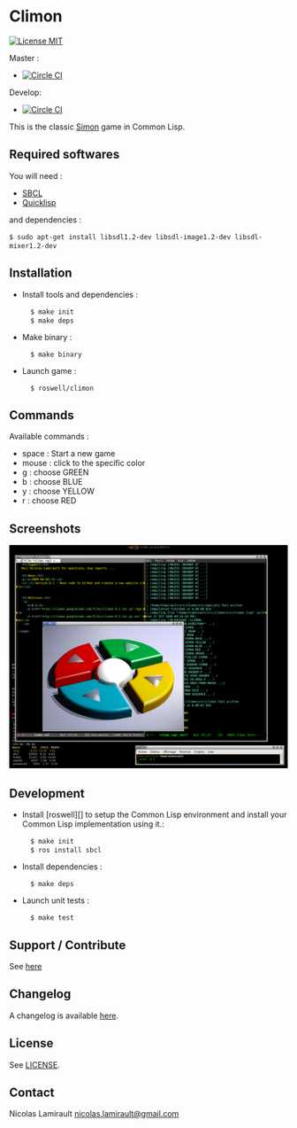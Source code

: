 Climon
======

[![License MIT][badge-license]][LICENSE]

Master :
* [![Circle CI](https://circleci.com/gh/nlamirault/climon/tree/master.svg?style=svg)](https://circleci.com/gh/nlamirault/climon/tree/master)

Develop:
* [![Circle CI](https://circleci.com/gh/nlamirault/climon/tree/develop.svg?style=svg)](https://circleci.com/gh/nlamirault/climon/tree/develop)

This is the classic [Simon](http://en.wikipedia.org/wiki/Simon_(game)) game in Common Lisp.

## Required softwares

You will need :

* [SBCL](http://www.sbcl.org)
* [Quicklisp](http://www.quicklisp.org)

and dependencies :

    $ sudo apt-get install libsdl1.2-dev libsdl-image1.2-dev libsdl-mixer1.2-dev

## Installation

* Install tools and dependencies :

        $ make init
        $ make deps

* Make binary :

        $ make binary

* Launch game :

        $ roswell/climon


## Commands

Available commands :

* space : Start a new game
* mouse : click to the specific color
* g : choose GREEN
* b : choose BLUE
* y : choose YELLOW
* r : choose RED


## Screenshots

![0.1](www/climon-0.1.png)



## Development

* Install [roswell][] to setup the Common Lisp environment and install your Common Lisp implementation using it.:

        $ make init
        $ ros install sbcl

* Install dependencies :

        $ make deps

* Launch unit tests :

        $ make test


## Support / Contribute

See [here](CONTRIBUTING.md)



## Changelog

A changelog is available [here](ChangeLog.md).


## License

See [LICENSE](LICENSE).


## Contact

Nicolas Lamirault <nicolas.lamirault@gmail.com>


[climon]: https://github.com/nlamirault/climon
[badge-license]: https://img.shields.io/badge/license-MIT-green.svg?style=flat
[LICENSE]: https://github.com/nlamirault/climon/blob/master/LICENSE

[Issue tracker]: https://github.com/nlamirault/climon/issues
